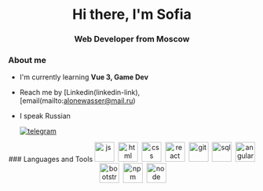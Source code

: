 <div id="header" align="center">
  <h1>Hi there, I'm Sofia</h1>
  <h3>Web Developer from Moscow</h3>
</div>

### About me
- I'm currently learning **Vue 3, Game Dev**
- Reach me by [Linkedin(linkedin-link), [email(mailto:alonewasser@mail.ru)
- I speak Russian


  <a href="telegram">
    <img src="https://img.icons8.com/?size=100&id=63306&format=png&color=000000" alt="telegram"/>
  </a>

<div id="socials" align="center">
### Languages and Tools
<img src="https://cdn.jsdelivr.net/gh/devicons/devicon/icons/javascript/javascript-original.svg" title="js" width="40" height="40"/>&nbsp;
<img src="https://cdn.jsdelivr.net/gh/devicons/devicon/icons/html5/html5-original.svg" title="html" width="40" height="40"/>&nbsp;
<img src="https://cdn.jsdelivr.net/gh/devicons/devicon/icons/css3/css3-original.svg" title="css" width="40" height="40"/>&nbsp;
<img src="https://cdn.jsdelivr.net/gh/devicons/devicon/icons/react/react-original.svg" title="react" width="40" height="40"/>&nbsp;
<img src="https://cdn.jsdelivr.net/gh/devicons/devicon/icons/git/git-plain.svg" title="git" width="40" height="40"/>&nbsp;
<img src="https://cdn.jsdelivr.net/gh/devicons/devicon/icons/postgresql/postgresql-original.svg" title="sql" width="40" height="40"/>&nbsp;
<img src="https://cdn.jsdelivr.net/gh/devicons/devicon/icons/angularjs/angularjs-original.svg" title="angular" width="40" height="40"/>&nbsp;
<img src="https://cdn.jsdelivr.net/gh/devicons/devicon/icons/bootstrap/bootstrap-plain.svg" title="bootstrap" width="40" height="40"/>&nbsp;
<img src="https://cdn.jsdelivr.net/gh/devicons/devicon/icons/npm/npm-original-wordmark.svg" title="npm" width="40" height="40"/>&nbsp;
<img src="https://cdn.jsdelivr.net/gh/devicons/devicon/icons/nodejs/nodejs-original.svg" title="node" width="40" height="40"/>&nbsp;
</div>
